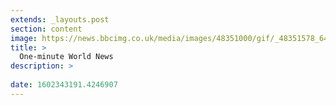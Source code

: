 ```yaml
--- 
extends: _layouts.post 
section: content 
image: https://news.bbcimg.co.uk/media/images/48351000/gif/_48351578_640x360-world-news.gif 
title: > 
  One-minute World News 
description: > 
   
date: 1602343191.4246907 
--- 
```

